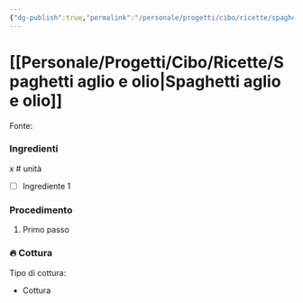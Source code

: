 ```yaml
---
{"dg-publish":true,"permalink":"/personale/progetti/cibo/ricette/spaghetti-aglio-e-olio/","tags":["Ricetta/Primo/Pasta"]}
---
```


# [[Personale/Progetti/Cibo/Ricette/Spaghetti aglio e olio\|Spaghetti aglio e olio]]

Fonte: 


### Ingredienti

x # unità

- [ ] Ingrediente 1

### Procedimento

1. Primo passo


### 🔥 Cottura

Tipo di cottura:
- Cottura

